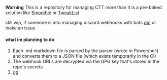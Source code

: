 **Warning**
This is a repository for managing CTT more than it is a pre-baked solution like [Smoothie](https://github.com/couleur-tweak-tips/Smoothie) or [TweakList](https://github.com/couleur-tweak-tips/TweakList)

still wip, if someone is into managing discord webhooks with bots [dm](http://dsc.gg/CTT) or make an issue

#### what im planning to do

1. Each .md markdown file is parsed by the parser (wrote in Powershell) and converts them to a JSON file (which exists temporarily in the CI)
2. The webhook URLs are decrypted via the GPG key that's stored in the repo's secrets
3. gg
